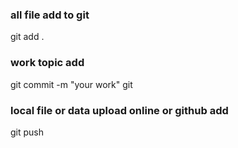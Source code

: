 ### all file add to git 
git add .
### work topic add
git commit -m "your work" git
### local file or data upload online or github add
git push 